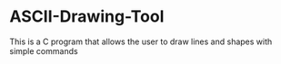 # ASCII-Drawing-Tool
 This is a C program that allows the user to draw lines and shapes with simple commands
